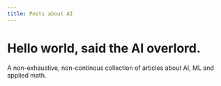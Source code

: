 ```yaml
---
title: Posts about AI
---
```

# Hello world, said the AI overlord.

 A non-exhaustive, non-continous collection of articles about AI, ML and applied math.